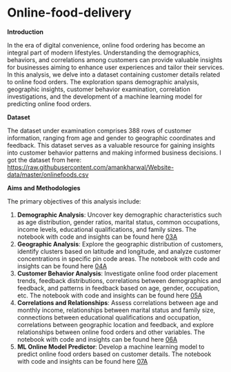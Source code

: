# Online-food-delivery

**Introduction**

In the era of digital convenience, online food ordering has become an integral part of modern lifestyles. Understanding the demographics, behaviors, and correlations among customers can provide valuable insights for businesses aiming to enhance user experiences and tailor their services. In this analysis, we delve into a dataset containing customer details related to online food orders. The exploration spans demographic analysis, geographic insights, customer behavior examination, correlation investigations, and the development of a machine learning model for predicting online food orders.

**Dataset**

The dataset under examination comprises 388 rows of customer information, ranging from age and gender to geographic coordinates and feedback. This dataset serves as a valuable resource for gaining insights into customer behavior patterns and making informed business decisions. I got the dataset from here: https://raw.githubusercontent.com/amankharwal/Website-data/master/onlinefoods.csv

**Aims and Methodologies**

The primary objectives of this analysis include:

1. **Demographic Analysis**: Uncover key demographic characteristics such as age distribution, gender ratios, marital status, common occupations, income levels, educational qualifications, and family sizes. The notebook with code and insights can be found here [03A](https://github.com/smahi3003/Online-food-delivery/blob/main/NBS/03A_demographic_analysis.ipynb)
2. **Geographic Analysis**: Explore the geographic distribution of customers, identify clusters based on latitude and longitude, and analyze customer concentrations in specific pin code areas. The notebook with code and insights can be found here [04A](https://github.com/smahi3003/Online-food-delivery/blob/main/NBS/04A_geographic_analysis.ipynb)
3. **Customer Behavior Analysis**: Investigate online food order placement trends, feedback distributions, correlations between demographics and feedback, and patterns in feedback based on age, gender, occupation, etc. The notebook with code and insights can be found here [05A](https://github.com/smahi3003/Online-food-delivery/blob/main/NBS/05A_customer_behavior_analysis.ipynb)
4. **Correlations and Relationships**: Assess correlations between age and monthly income, relationships between marital status and family size, connections between educational qualifications and occupation, correlations between geographic location and feedback, and explore relationships between online food orders and other variables. The notebook with code and insights can be found here [06A](https://github.com/smahi3003/Online-food-delivery/blob/main/NBS/06A_correlation%26relation_analysis.ipynb)
5. **ML Online Model Predictor**: Develop a machine learning model to predict online food orders based on customer details. The notebook with code and insights can be found here [07A](https://github.com/smahi3003/Online-food-delivery/blob/main/NBS/07A_prediction_model.ipynb)

